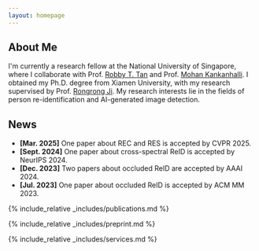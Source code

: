 ```yaml
---
layout: homepage
---
```


## About Me

I'm currently a research fellow at the National University of Singapore, where I collaborate with Prof. [Robby T. Tan](https://tanrobby.github.io/) and Prof. [Mohan Kankanhalli](https://www.comp.nus.edu.sg/~mohan/). I obtained my Ph.D. degree from Xiamen University, with my research supervised by Prof. [Rongrong Ji](https://mac.xmu.edu.cn/rrji_en/). My research interests lie in the fields of person re-identification and AI-generated image detection.

## News
- **[Mar. 2025]** One paper about REC and RES is accepted by CVPR 2025.
- **[Sept. 2024]** One paper about cross-spectral ReID is accepted by NeurIPS 2024.
- **[Dec. 2023]** Two papers about occluded ReID are accepted by AAAI 2024.
- **[Jul. 2023]** One paper about occluded ReID is accepted by ACM MM 2023.

{% include_relative _includes/publications.md %}

{% include_relative _includes/preprint.md %}

{% include_relative _includes/services.md %}


